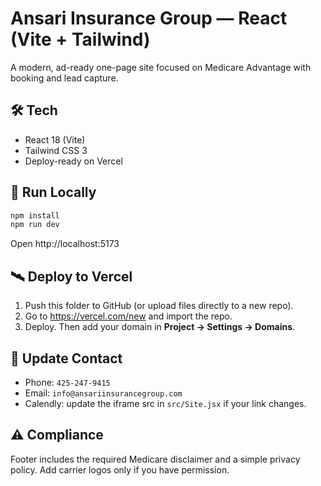 # Ansari Insurance Group — React (Vite + Tailwind)

A modern, ad-ready one-page site focused on Medicare Advantage with booking and lead capture.

## 🛠️ Tech
- React 18 (Vite)
- Tailwind CSS 3
- Deploy-ready on Vercel

## 🚀 Run Locally
```bash
npm install
npm run dev
```
Open http://localhost:5173

## 🛰️ Deploy to Vercel
1. Push this folder to GitHub (or upload files directly to a new repo).
2. Go to https://vercel.com/new and import the repo.
3. Deploy. Then add your domain in **Project → Settings → Domains**.

## 🔧 Update Contact
- Phone: `425-247-9415`
- Email: `info@ansariinsurancegroup.com`
- Calendly: update the iframe src in `src/Site.jsx` if your link changes.

## ⚠️ Compliance
Footer includes the required Medicare disclaimer and a simple privacy policy. Add carrier logos only if you have permission.
